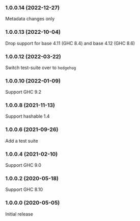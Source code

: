 ### 1.0.0.14 (2022-12-27)

Metadata changes only

### 1.0.0.13 (2022-10-04)

Drop support for base 4.11 (GHC 8.4) and base 4.12 (GHC 8.6)

### 1.0.0.12 (2022-03-22)

Switch test-suite over to `hedgehog`

### 1.0.0.10 (2022-01-09)

Support GHC 9.2

### 1.0.0.8 (2021-11-13)

Support hashable 1.4

### 1.0.0.6 (2021-09-26)

Add a test suite

### 1.0.0.4 (2021-02-10)

Support GHC 9.0

### 1.0.0.2 (2020-05-18)

Support GHC 8.10

### 1.0.0.0 (2020-05-05)

Initial release
